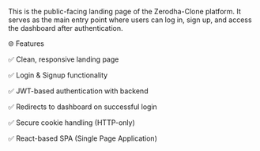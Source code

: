 This is the public-facing landing page of the Zerodha-Clone platform. It serves as the main entry point where users can log in, sign up, and access the dashboard after authentication.

🌐 Features

✅ Clean, responsive landing page

✅ Login & Signup functionality

✅ JWT-based authentication with backend

✅ Redirects to dashboard on successful login

✅ Secure cookie handling (HTTP-only)

✅ React-based SPA (Single Page Application)
